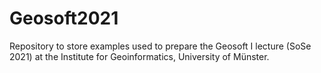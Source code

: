 # Geosoft2021

Repository to store examples used to prepare the Geosoft I lecture (SoSe 2021) at the Institute for Geoinformatics, University of Münster.
